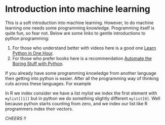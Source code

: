 # Introduction into machine learning
This is a soft introduction into machine learning. However, to do machine learning one needs some programming knowledge. 
Programming itself is quite fun, so fear not. Below are some links to gentle introductions to python programming:

1. For those who understand better with videos here is a good one [Learn Python in One Hour](https://www.youtube.com/watch?v=kqtD5dpn9C8).
2. For those who prefer books here is a recommendation [Automate the Boring Stuff with Python](https://automatetheboringstuff.com/).

If you already have some programming knowledge from another language then getting into python is easier. After all the
programming way of thinking cuts across these languages. For example

In R we index consider we have a list mylist we index the first element with `mylist[[1]]` but in python we do something
slightly different `mylist[0]`. Well because python starts counting from zero, and we index our list like R programmers
index their vectors.

*CHEERS !!*


